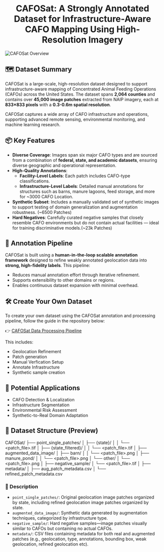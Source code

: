 <h1 align="center">CAFOSat: A Strongly Annotated Dataset for Infrastructure-Aware CAFO Mapping Using High-Resolution Imagery</h1>

![CAFOSat Overview](figures/Cafo_Pipeline.png)

## 🗺️ Dataset Summary

CAFOSat is a large-scale, high-resolution dataset designed to support infrastructure-aware mapping of Concentrated Animal Feeding Operations (CAFOs) across the United States. The dataset spans **2,064 counties** and contains over **45,000 image patches** extracted from NAIP imagery, each at **833×833 pixels** with a **0.3-0.6m spatial resolution**.

CAFOSat captures a wide array of CAFO infrastructure and operations, supporting advanced remote sensing, environmental monitoring, and machine learning research.

## 📦 Key Features

- **Diverse Coverage**: Images span six major CAFO types and are sourced from a combination of **federal, state, and academic datasets**, ensuring diverse geographic and operational representation.
- **High-Quality Annotations**:
  - **Facility-Level Labels**: Each patch includes CAFO-type classifications.
  - **Infrastructure-Level Labels**: Detailed manual annotations for structures such as barns, manure lagoons, feed storage, and more for ~3000 CAFO Location.
- **Synthetic Subset**: Includes a manually validated set of synthetic images to support testing of domain generalization and augmentation robustness. (~6500 Patches)
- **Hard Negatives**: Carefully curated negative samples that closely resemble CAFO environments but do not contain actual facilities — ideal for training discriminative models.(~23k Patches)

## 🧠 Annotation Pipeline

CAFOSat is built using a **human-in-the-loop scalable annotation framework** designed to refine weakly annotated geolocation data into **strong, high-fidelity labels**. This pipeline:
- Reduces manual annotation effort through iterative refinement.
- Supports extensibility to other domains or regions.
- Enables continuous dataset expansion with minimal overhead.

## 🛠️ Create Your Own Dataset

To create your own dataset using the CAFOSat annotation and processing pipeline, follow the guide in the repository below:

👉 [CAFOSat Data Processing Pipeline](https://github.com/oishee-hoque/CAFOSat/tree/main/data_prcosessing)

This includes:
- Geolocation Refinement
- Patch generation  
- Manual Verfication Setup  
- Annotate Infrastructure 
- Synthetic sample creation


## 🔬 Potential Applications

- CAFO Detection & Localization
- Infrastructure Segmentation
- Environmental Risk Assessment
- Synthetic-to-Real Domain Adaptation

## 📁 Dataset Structure (Preview)
CAFOSat/
├── point_single_patches/
│   ├── {state}/
│   │   └── <patch_file>.tif
│   ├── {state_filtered}/
│   │   └── <patch_file>.tif
│
├── augmented_data_image/
│   ├── barn/
│   │   └── <patch_file>.png
│   ├── manure_pond/
│   │   └── <patch_file>.png
│   └── other/
│       └── <patch_file>.png
│
├── negative_sample/
│   └── <patch_file>.tif
│
├── metadata/
│   ├── aug_patch_metadata.csv
│   └── refined_patch_metadata.csv



### 📝 Description

- `point_single_patches/`: Original geolocation image patches organized by state, including refined geolocation image patches organized by state.
- `augmented_data_image/`: Synthetic data generated by augmentation techniques, categorized by infrastructure type.
- `negative_sample/`: Hard negative samples—image patches visually similar to CAFOs but containing no actual CAFOs.
- `metadata/`: CSV files containing metadata for both real and augmented patches (e.g., geolocation, type, annotations, bounding box, weak geolocation, refined geolocation etc).



